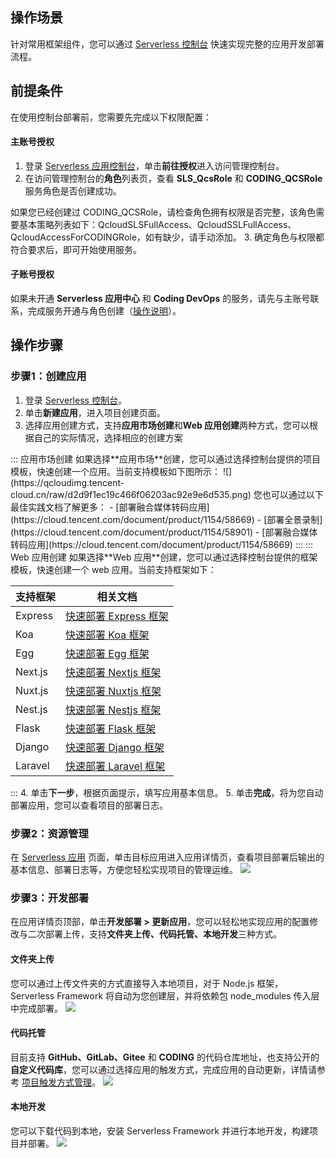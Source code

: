 ## 操作场景

针对常用框架组件，您可以通过 [Serverless 控制台](https://console.cloud.tencent.com/sls?from=quickstart) 快速实现完整的应用开发部署流程。


## 前提条件
在使用控制台部署前，您需要先完成以下权限配置：

#### 主账号授权
1. 登录 [Serverless 应用控制台](https://console.cloud.tencent.com/sls?from=quickstart)，单击**前往授权**进入访问管理控制台。
2. 在访问管理控制台的**角色**列表页，查看 **SLS_QcsRole** 和 **CODING_QCSRole** 服务角色是否创建成功。
<dx-alert infotype="notice" title="">
如果您已经创建过 CODING_QCSRole，请检查角色拥有权限是否完整，该角色需要基本策略列表如下：QcloudSLSFullAccess、QcloudSSLFullAccess、QcloudAccessForCODINGRole，如有缺少，请手动添加。
</dx-alert>
3. 确定角色与权限都符合要求后，即可开始使用服务。

#### 子账号授权
如果未开通 **Serverless 应用中心** 和 **Coding DevOps** 的服务，请先与主账号联系，完成服务开通与角色创建（[操作说明](#1)）。



## 操作步骤
### 步骤1：创建应用
1. 登录 [Serverless 控制台](https://console.cloud.tencent.com/sls)。
2. 单击**新建应用**，进入项目创建页面。
3. 选择应用创建方式，支持**应用市场创建**和**Web 应用创建**两种方式，您可以根据自己的实际情况，选择相应的创建方案
<dx-tabs>
::: 应用市场创建
如果选择**应用市场**创建，您可以通过选择控制台提供的项目模板，快速创建一个应用。当前支持模板如下图所示：
![](https://qcloudimg.tencent-cloud.cn/raw/d2d9f1ec19c466f06203ac92e9e6d535.png)
您也可以通过以下最佳实践文档了解更多：
- [部署融合媒体转码应用](https://cloud.tencent.com/document/product/1154/58669)
- [部署全景录制](https://cloud.tencent.com/document/product/1154/58901)
- [部署融合媒体转码应用](https://cloud.tencent.com/document/product/1154/58669)
:::
::: Web 应用创建
 如果选择**Web 应用**创建，您可以通过选择控制台提供的框架模板，快速创建一个 web 应用。当前支持框架如下：


| 支持框架 |相关文档| 
|---------|--------- |
| Express |[快速部署 Express 框架](https://cloud.tencent.com/document/product/583/56114)|
| Koa |[快速部署 Koa 框架](https://cloud.tencent.com/document/product/583/59231)|
| Egg |[快速部署 Egg 框架](https://cloud.tencent.com/document/product/583/59230)|
| Next.js |[快速部署 Nextjs 框架](https://cloud.tencent.com/document/product/583/59234)|
| Nuxt.js |[快速部署 Nuxtjs 框架](https://cloud.tencent.com/document/product/583/59235)|
| Nest.js |[快速部署 Nestjs 框架](https://cloud.tencent.com/document/product/583/59233)|
| Flask |[快速部署 Flask 框架](https://cloud.tencent.com/document/product/583/58367)|
| Django |[快速部署 Django 框架](https://cloud.tencent.com/document/product/583/59438)|
| Laravel |[快速部署 Laravel 框架](https://cloud.tencent.com/document/product/583/59232)|

:::
</dx-tabs>
4. 单击**下一步**，根据页面提示，填写应用基本信息。
5. 单击**完成**，将为您自动部署应用，您可以查看项目的部署日志。
  
 
   
### 步骤2：资源管理
在 [Serverless 应用](https://console.cloud.tencent.com/sls) 页面，单击目标应用进入应用详情页，查看项目部署后输出的基本信息、部署日志等，方便您轻松实现项目的管理运维。
![](https://qcloudimg.tencent-cloud.cn/raw/91d51adb77e78899517039f2d88bf201.png) 



### 步骤3：开发部署
在应用详情页顶部，单击**开发部署 > 更新应用**，您可以轻松地实现应用的配置修改与二次部署上传，支持**文件夹上传、代码托管、本地开发**三种方式。


#### 文件夹上传
 您可以通过上传文件夹的方式直接导入本地项目，对于 Node.js 框架，Serverless Framework 将自动为您创建层，并将依赖包 node_modules 传入层中完成部署。
 ![](https://qcloudimg.tencent-cloud.cn/raw/3ecb1c0091093e4a300c005d081fb4e4.png)
 

#### 代码托管
 目前支持 **GitHub、GitLab、Gitee** 和 **CODING** 的代码仓库地址，也支持公开的**自定义代码库**，您可以通过选择应用的触发方式，完成应用的自动更新，详情请参考 [项目触发方式管理](https://cloud.tencent.com/document/product/1242/49637)。
![](https://qcloudimg.tencent-cloud.cn/raw/315e2e08f93624109ea50a180536e53a.png)
 
#### 本地开发
您可以下载代码到本地，安装 Serverless Framework 并进行本地开发，构建项目并部署。
![](https://qcloudimg.tencent-cloud.cn/raw/b1d55796296112160a075a3bf2ef41f2.png)
